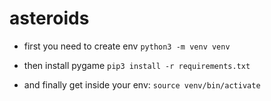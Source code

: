 # asteroids

- first you need to create env
```python3 -m venv venv```

- then install pygame
 ```pip3 install -r requirements.txt```

- and finally get inside your env:
```source venv/bin/activate```

